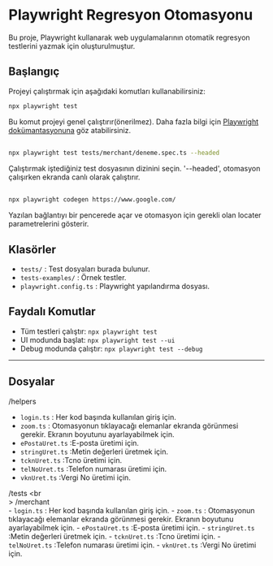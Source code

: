 # Playwright Regresyon Otomasyonu

Bu proje, Playwright kullanarak web uygulamalarının otomatik regresyon testlerini yazmak için oluşturulmuştur.

## Başlangıç

Projeyi çalıştırmak için aşağıdaki komutları kullanabilirsiniz:

```bash
npx playwright test 
```

Bu komut projeyi genel çalıştırır(önerilmez). Daha fazla bilgi için [Playwright dokümantasyonuna](https://playwright.dev/docs/intro) göz atabilirsiniz.

## 


```bash
npx playwright test tests/merchant/deneme.spec.ts --headed
```

Çalıştırmak iştediğiniz test dosyasının dizinini seçin. '--headed', otomasyon çalışırken ekranda canlı olarak çalıştırır.

## 

```bash
npx playwright codegen https://www.google.com/
```

Yazılan bağlantıyı bir pencerede açar ve otomasyon için gerekli olan locater parametrelerini gösterir.


## Klasörler
- `tests/` : Test dosyaları burada bulunur.
- `tests-examples/` : Örnek testler.
- `playwright.config.ts` : Playwright yapılandırma dosyası.

## Faydalı Komutlar
- Tüm testleri çalıştır: `npx playwright test`
- UI modunda başlat: `npx playwright test --ui`
- Debug modunda çalıştır: `npx playwright test --debug`

---

## Dosyalar

/helpers

- `login.ts` : Her kod başında kullanılan giriş için.
- `zoom.ts` : Otomasyonun tıklayacağı elemanlar ekranda görünmesi gerekir. Ekranın boyutunu ayarlayabilmek için.
- `ePostaUret.ts` :E-posta üretimi için.
- `stringUret.ts` :Metin değerleri üretmek için.
- `tcknUret.ts` :Tcno üretimi için.
- `telNoUret.ts` :Telefon numarası üretimi için.
- `vknUret.ts` :Vergi No üretimi için.


/tests <br <br>>
    /merchant <br>
    - `login.ts` : Her kod başında kullanılan giriş için.
    - `zoom.ts` : Otomasyonun tıklayacağı elemanlar ekranda görünmesi gerekir. Ekranın boyutunu ayarlayabilmek için.
    - `ePostaUret.ts` :E-posta üretimi için.
    - `stringUret.ts` :Metin değerleri üretmek için.
    - `tcknUret.ts` :Tcno üretimi için.
    - `telNoUret.ts` :Telefon numarası üretimi için.
    - `vknUret.ts` :Vergi No üretimi için.

